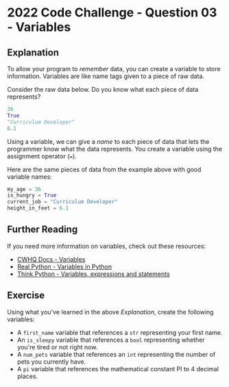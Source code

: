 # 2022 Code Challenge - Question 03 - Variables

## Explanation

To allow your program to *remember* data, you can create a variable to store 
information. Variables are like name tags given to a piece of raw data.

Consider the raw data below. Do you know what each piece of data represents?

```python
36
True
"Curriculum Developer"
6.1
```

Using a variable, we can give a *name* to each piece of data that lets the programmer
know what the data represents. You create a variable using the assignment operator (`=`).

Here are the same pieces of data from the example above with good variable names:

```python
my_age = 36
is_hungry = True
current_job = "Curriculum Developer"
height_in_feet = 6.1
```

## Further Reading

If you need more information on variables, check out these resources:
-   [CWHQ Docs - Variables](https://docs.codewizardshq.com/python/python-language/#variables)
-   [Real Python - Variables in Python](https://realpython.com/python-variables/)
-   [Think Python - Variables, expressions and statements](https://greenteapress.com/thinkpython2/html/thinkpython2003.html)

## Exercise

Using what you've learned in the above *Explanation*, create the following variables:
- A `first_name` variable that references a `str` representing your first name.
- An `is_sleepy` variable that references a `bool` representing whether you're tired or not right now.
- A `num_pets` variable that references an `int` representing the number of pets you currently have.
- A `pi` variable that references the mathematical constant PI to 4 decimal places.
